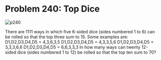 # Problem 240: Top Dice

![p240](img/240.gif)

There are 1111 ways in which five 6-sided dice (sides numbered 1 to 6)
can be rolled so that the top three sum to 15. Some examples are:
D1,D2,D3,D4,D5 = 4,3,6,3,5 D1,D2,D3,D4,D5 = 4,3,3,5,6 D1,D2,D3,D4,D5 =
3,3,3,6,6 D1,D2,D3,D4,D5 = 6,6,3,3,3 In how many ways can twenty
12-sided dice (sides numbered 1 to 12) be rolled so that the top ten sum
to 70?